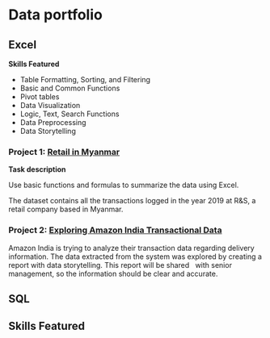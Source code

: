 # Data portfolio

## Excel
**Skills Featured**
- Table Formatting, Sorting, and Filtering
- Basic and Common Functions
- Pivot tables
- Data Visualization
- Logic, Text, Search Functions
- Data Preprocessing
- Data Storytelling

### Project 1: [Retail in Myanmar](https://docs.google.com/spreadsheets/d/12UNgCdrpFkfER7PiIX-UejMWkGW9Uyle4RK4sHoP4ng/edit?usp=sharing)
**Task description**

Use basic functions and formulas to summarize the data using Excel.

The dataset contains all the transactions logged in the year 2019 at R&S, a retail company based in Myanmar.


### Project 2: [Exploring Amazon India Transactional Data](https://github.com/ps-alex1001/data_portfolio/blob/main/Amazon%20Data.xlsx)
Amazon India is trying to analyze their transaction data regarding delivery information. The data extracted from the system was explored by creating a report with data storytelling. This report will be shared  
with senior management, so the information should be clear and accurate.

## SQL
**Skills Featured**
- 
